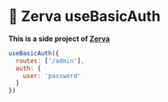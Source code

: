 # 🌱 Zerva useBasicAuth

**This is a side project of [Zerva](https://github.com/holtwick/zerva)**

```js
useBasicAuth({
  routes: ['/admin'],
  auth: {
    user: 'password'
  }
})
```

